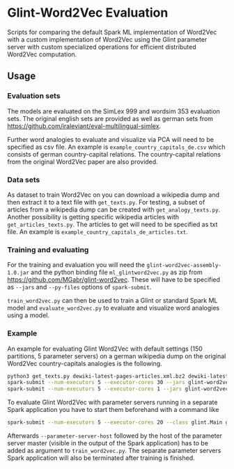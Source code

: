 # Glint-Word2Vec Evaluation

Scripts for comparing the default Spark ML implementation of Word2Vec with a custom 
implementation of Word2Vec using the Glint parameter server with custom specialized 
operations for efficient distributed Word2Vec computation.

## Usage

### Evaluation sets

The models are evaluated on the SimLex 999 and wordsim 353 evaluation sets.
The original english sets are provided as well as german sets from 
https://github.com/iraleviant/eval-multilingual-simlex.

Further word analogies to evaluate and visualize via PCA will need to be specified as csv file. 
An example is ``example_country_capitals_de.csv`` which consists of german country-capital 
relations. The country-capital relations from the original Word2Vec paper are also provided.

### Data sets

As dataset to train Word2Vec on you can download a wikipedia dump and then extract it 
to a text file with ``get_texts.py``. For testing, a subset of articles from a wikipedia 
dump can be created with ``get_analogy_texts.py``. Another possibility is getting 
specific wikipedia articles with ``get_articles_texts.py``. The articles to get will need
to be specified as txt file. An example is ``example_country_capitals_de_articles.txt``.

### Training and evaluating

For the training and evaluation you will need the ``glint-word2vec-assembly-1.0.jar`` 
and the python binding file ``ml_glintword2vec.py`` as zip from 
https://github.com/MGabr/glint-word2vec. These will have to be specified as ``--jars`` 
and ``--py-files`` options of ``spark-submit``.

``train_word2vec.py`` can then be used to train a Glint or standard Spark ML model and 
``evaluate_word2vec.py`` to evaluate and visualize word analogies using a model.

### Example

An example for evaluating Glint Word2Vec with default settings (150 partitions, 5 parameter servers)
on a german wikipedia dump on the original Word2Vec country-capitals analogies is the following.

```bash
python3 get_texts.py dewiki-latest-pages-articles.xml.bz2 dewiki-latest-pages-articles.txt
spark-submit --num-executors 5 --executor-cores 30 --jars glint-word2vec-assembly-1.0.jar --py-files ml_glintword2vec.zip train_word2vec.py dewiki-latest-pages-articles.txt dewiki-latest-pages-articles.model glint --stop-word-lang de
spark-submit --num-executors 5 --executor-cores 1 --jars glint-word2vec-assembly-1.0.jar --py-files ml_glintword2vec.zip evaluate_word2vec.py evaluation/country_capitals_de.csv de dewiki-latest-pages-articles.model glint country_capitals_de.png
```

To evaluate Glint Word2Vec with parameter servers running in a separate Spark application you have to 
start them beforehand with a command like

```bash
spark-submit --num-executors 5 --executor-cores 20 --class glint.Main glint-word2vec-assembly-1.0.jar
```

Afterwards ``--parameter-server-host`` followed by the host of the parameter server master 
(visible in the output of the Spark application) has to be added as argument to ``train_word2vec.py``.
The separate parameter servers Spark application will also be terminated after training is finished.